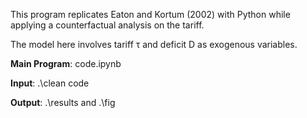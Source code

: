 This program replicates Eaton and Kortum (2002) with Python while applying a counterfactual analysis on the tariff.

The model here involves tariff τ and deficit D as exogenous variables.

**Main Program**: code.ipynb

**Input**: .\\clean code

**Output**: .\\results and .\\fig
